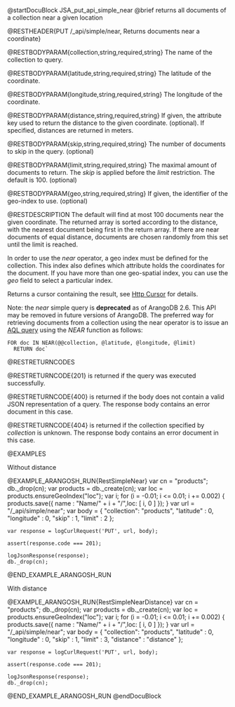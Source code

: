 
@startDocuBlock JSA_put_api_simple_near
@brief returns all documents of a collection near a given location

@RESTHEADER{PUT /_api/simple/near, Returns documents near a coordinate}

@RESTBODYPARAM{collection,string,required,string}
The name of the collection to query.

@RESTBODYPARAM{latitude,string,required,string}
The latitude of the coordinate.

@RESTBODYPARAM{longitude,string,required,string}
The longitude of the coordinate.

@RESTBODYPARAM{distance,string,required,string}
If given, the attribute key used to return the distance to
the given coordinate. (optional). If specified, distances are returned in meters.

@RESTBODYPARAM{skip,string,required,string}
The number of documents to skip in the query. (optional)

@RESTBODYPARAM{limit,string,required,string}
The maximal amount of documents to return. The *skip* is
applied before the *limit* restriction. The default is 100. (optional)

@RESTBODYPARAM{geo,string,required,string}
If given, the identifier of the geo-index to use. (optional)

@RESTDESCRIPTION
The default will find at most 100 documents near the given coordinate.  The
returned array is sorted according to the distance, with the nearest document
being first in the return array. If there are near documents of equal distance, documents
are chosen randomly from this set until the limit is reached.

In order to use the *near* operator, a geo index must be defined for the
collection. This index also defines which attribute holds the coordinates
for the document.  If you have more than one geo-spatial index, you can use
the *geo* field to select a particular index.


Returns a cursor containing the result, see [Http Cursor](../AqlQueryCursor/README.md) for details.

Note: the *near* simple query is **deprecated** as of ArangoDB 2.6. 
This API may be removed in future versions of ArangoDB. The preferred
way for retrieving documents from a collection using the near operator is
to issue an [AQL query](../../AQL/Functions/Geo.html) using the *NEAR* function as follows: 


    FOR doc IN NEAR(@@collection, @latitude, @longitude, @limit)
      RETURN doc`

@RESTRETURNCODES

@RESTRETURNCODE{201}
is returned if the query was executed successfully.

@RESTRETURNCODE{400}
is returned if the body does not contain a valid JSON representation of a
query. The response body contains an error document in this case.

@RESTRETURNCODE{404}
is returned if the collection specified by *collection* is unknown.  The
response body contains an error document in this case.

@EXAMPLES

Without distance

@EXAMPLE_ARANGOSH_RUN{RestSimpleNear}
    var cn = "products";
    db._drop(cn);
    var products = db._create(cn);
    var loc = products.ensureGeoIndex("loc");
    var i;
    for (i = -0.01;  i <= 0.01;  i += 0.002) {
      products.save({ name : "Name/" + i + "/",loc: [ i, 0 ] });
    }
    var url = "/_api/simple/near";
    var body = {
      "collection": "products",
      "latitude" : 0,
      "longitude" : 0,
      "skip" : 1,
      "limit" : 2
    };

    var response = logCurlRequest('PUT', url, body);

    assert(response.code === 201);

    logJsonResponse(response);
    db._drop(cn);
@END_EXAMPLE_ARANGOSH_RUN

With distance

@EXAMPLE_ARANGOSH_RUN{RestSimpleNearDistance}
    var cn = "products";
    db._drop(cn);
    var products = db._create(cn);
    var loc = products.ensureGeoIndex("loc");
    var i;
    for (i = -0.01;  i <= 0.01;  i += 0.002) {
      products.save({ name : "Name/" + i + "/",loc: [ i, 0 ] });
    }
    var url = "/_api/simple/near";
    var body = {
      "collection": "products",
      "latitude" : 0,
      "longitude" : 0,
      "skip" : 1,
      "limit" : 3,
      "distance" : "distance"
    };

    var response = logCurlRequest('PUT', url, body);

    assert(response.code === 201);

    logJsonResponse(response);
    db._drop(cn);
@END_EXAMPLE_ARANGOSH_RUN
@endDocuBlock

